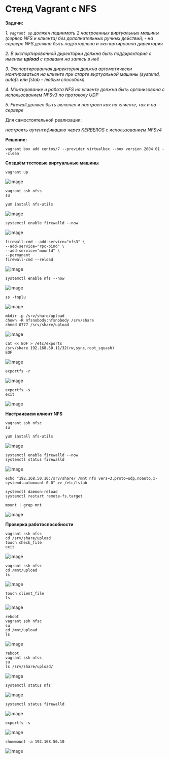 # Стенд Vagrant с NFS

**Задачи:**

  *1. `vagrant up` должен поднимать 2 настроенных виртуальных машины (сервер NFS и клиента) без дополнительных ручных действий; - на сервере NFS должна быть подготовлена и экспортирована директория*
  
  *2. В экспортированной директории должна быть поддиректория с именем __upload__ с правами на запись в неё*
  
  *3. Экспортированная директория должна автоматически монтироваться на клиенте при старте виртуальной машины (systemd, autofs или fstab -  любым способом)*
  
  *4. Монтирование и работа NFS на клиенте должна быть организована с использованием NFSv3 по протоколу UDP*
  
  *5. Firewall должен быть включен и настроен как на клиенте, так и на сервере*
 
 Для самостоятельной реализации: 
 
 *настроить аутентификацию через KERBEROS с использованием NFSv4*

**Решение:**

```
vagrant box add centos/7 --provider virtualbox --box version 2004.01 --clean
```

**Создаём тестовые виртуальные машины**

```
vagrant up
```

![image](https://github.com/lettache/Otus-Administrator-Linux-Pro-Kryuchkov_VV/assets/84719218/35e1dbe6-c66f-4295-a34b-210d114913a1)

```
vagrant ssh nfss
su
```

```
yum install nfs-utils 
```

![image](https://github.com/lettache/Otus-Administrator-Linux-Pro-Kryuchkov_VV/assets/84719218/7bf35215-d899-471c-855c-bad2cffc074f)

```
systemctl enable firewalld --now
```

![image](https://github.com/lettache/Otus-Administrator-Linux-Pro-Kryuchkov_VV/assets/84719218/181abe01-ab37-499c-9b7d-2c90e9cf6334)

```
firewall-cmd --add-service="nfs3" \
--add-service="rpc-bind" \
--add-service="mountd" \
--permanent 
firewall-cmd --reload
```

![image](https://github.com/lettache/Otus-Administrator-Linux-Pro-Kryuchkov_VV/assets/84719218/3f364e0f-e296-45e3-b502-e346e537eb74)

```
systemctl enable nfs --now
```

![image](https://github.com/lettache/Otus-Administrator-Linux-Pro-Kryuchkov_VV/assets/84719218/b86481e2-1b52-4844-8858-506a612e0edb)

```
ss -tnplu
```

![image](https://github.com/lettache/Otus-Administrator-Linux-Pro-Kryuchkov_VV/assets/84719218/d268ea92-70fa-4780-b11a-3ab203dc4742)

```
mkdir -p /srv/share/upload 
chown -R nfsnobody:nfsnobody /srv/share 
chmod 0777 /srv/share/upload
```

![image](https://github.com/lettache/Otus-Administrator-Linux-Pro-Kryuchkov_VV/assets/84719218/d5891415-4402-4b97-8f86-69264ef6d37e)

```
cat << EOF > /etc/exports 
/srv/share 192.168.50.11/32(rw,sync,root_squash) 
EOF
```

![image](https://github.com/lettache/Otus-Administrator-Linux-Pro-Kryuchkov_VV/assets/84719218/57a7b47d-d35d-4144-9be3-e0f82c82d92a)

```
exportfs -r
```

![image](https://github.com/lettache/Otus-Administrator-Linux-Pro-Kryuchkov_VV/assets/84719218/54cbf422-1d4c-48de-9853-b22ea3fd25a4)

```
exportfs -s
exit
```

![image](https://github.com/lettache/Otus-Administrator-Linux-Pro-Kryuchkov_VV/assets/84719218/8d3df634-d94f-438b-8ffa-0f7456368d38)

**Настраиваем клиент NFS**

```
vagrant ssh nfsc
su
```
```
yum install nfs-utils 
```

![image](https://github.com/lettache/Otus-Administrator-Linux-Pro-Kryuchkov_VV/assets/84719218/bce46ccd-f88b-4e86-812c-ea200fc6f26a)

```
systemctl enable firewalld --now 
systemctl status firewalld 
```

![image](https://github.com/lettache/Otus-Administrator-Linux-Pro-Kryuchkov_VV/assets/84719218/1d3c3af8-c9c2-4898-8a2f-ed897a78a4bb)

```
echo "192.168.50.10:/srv/share/ /mnt nfs vers=3,proto=udp,noauto,x-systemd.automount 0 0" >> /etc/fstab
```

```
systemctl daemon-reload 
systemctl restart remote-fs.target
```

```
mount | grep mnt
```

![image](https://github.com/lettache/Otus-Administrator-Linux-Pro-Kryuchkov_VV/assets/84719218/a5228bd3-60a9-41cb-9b74-c9abd3db5ef7)

**Проверка работоспособности**

```
vagrant ssh nfss
cd /srv/share/upload
touch check_file
exit
```

![image](https://github.com/lettache/Otus-Administrator-Linux-Pro-Kryuchkov_VV/assets/84719218/640944ed-fb95-4ad7-a97f-e5ffb0ec6e50)

```
vagrant ssh nfsc
cd /mnt/upload
ls
```

![image](https://github.com/lettache/Otus-Administrator-Linux-Pro-Kryuchkov_VV/assets/84719218/f2fd6465-fb19-4bb0-83d8-393d241dfa7e)

```
touch client_file
ls
```

![image](https://github.com/lettache/Otus-Administrator-Linux-Pro-Kryuchkov_VV/assets/84719218/da45624e-702d-44c9-9853-cc97922a8627)

```
reboot
vagrant ssh nfsc
su
cd /mnt/upload
ls
```

![image](https://github.com/lettache/Otus-Administrator-Linux-Pro-Kryuchkov_VV/assets/84719218/703f6405-4eda-4bc4-95da-2f55a1369e38)

```
reboot
vagrant ssh nfss
su
ls /srv/share/upload/
```

![image](https://github.com/lettache/Otus-Administrator-Linux-Pro-Kryuchkov_VV/assets/84719218/f69a5821-33d5-4b7d-b18c-045e9c760ba1)

```
systemctl status nfs
```

![image](https://github.com/lettache/Otus-Administrator-Linux-Pro-Kryuchkov_VV/assets/84719218/0ccc5bf0-56db-4c44-8b3c-262eb8a8cd53)

```
systemctl status firewalld
```

![image](https://github.com/lettache/Otus-Administrator-Linux-Pro-Kryuchkov_VV/assets/84719218/ae4e7a7b-7daf-4422-a6af-1b9cbeaf5f6c)

```
exportfs -s
```

![image](https://github.com/lettache/Otus-Administrator-Linux-Pro-Kryuchkov_VV/assets/84719218/b8211fe4-9451-4cda-ac83-d6769c056332)

```
showmount -a 192.168.50.10
```

![image](https://github.com/lettache/Otus-Administrator-Linux-Pro-Kryuchkov_VV/assets/84719218/8352c22b-2404-4b0a-b9fa-be263dd6966e)












